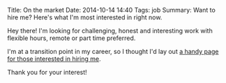 Title: On the market
Date: 2014-10-14 14:40
Tags: job
Summary: Want to hire me? Here's what I'm most interested in right now.

Hey there! I'm looking for challenging, honest and interesting work with flexible hours, remote or part time preferred.

I'm at a transition point in my career, so I thought I'd lay out [a handy page for those interested in hiring me](/pitch).

Thank you for your interest!